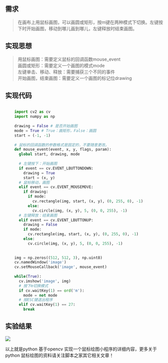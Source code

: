 ##  需求  

> 在画布上用鼠标画图，可以画圆或矩形，按m键在两种模式下切换。左键按下时开始画图，移动到哪儿画到哪儿，左键释放时结束画图。

##  实现思想  

> 用鼠标画图：需要定义鼠标的回调函数mouse_event  
>  画圆或矩形：需要定义一个画图的模式mode  
>  左键单击、移动、释放：需要捕获三个不同的事件  
>  开始画图，结束画图：需要定义一个画图的标记位drawing

##  实现代码

```python

    import cv2 as cv
    import numpy as np
    
    drawing = False # 是否开始画图
    mode = True # True：画矩形，False：画圆
    start = (-1, -1)
    
    # 鼠标的回调函数的参数格式是固定的，不要随意更改。
    def mouse_event(event, x, y, flags, param):
      global start, drawing, mode
    
      # 左键按下：开始画图
      if event == cv.EVENT_LBUTTONDOWN:
        drawing = True
        start = (x, y)
      # 鼠标移动，画图
      elif event == cv.EVENT_MOUSEMOVE:
        if drawing:
          if mode:
            cv.rectangle(img, start, (x, y), (0, 255, 0), -1)
          else:
            cv.circle(img, (x, y), 5, (0, 0, 255), -1)
      # 左键释放：结束画图
      elif event == cv.EVENT_LBUTTONUP:
        drawing = False
        if mode:
          cv.rectangle(img, start, (x, y), (0, 255, 0), -1)
        else:
          cv.circle(img, (x, y), 5, (0, 0, 255), -1)
    
    
    img = np.zeros((512, 512, 3), np.uint8)
    cv.namedWindow('image')
    cv.setMouseCallback('image', mouse_event)
    
    while(True):
      cv.imshow('image', img)
      # 按下m切换模式
      if cv.waitKey(1) == ord('m'):
        mode = not mode
      # 按ESC键退出程序
      elif cv.waitKey(1) == 27:
        break
```

##  实验结果

![](https://img.jbzj.com/file_images/article/202012/2020121195859922.png?202011119597)

以上就是python 基于opencv 实现一个鼠标绘图小程序的详细内容，更多关于python 鼠标绘图的资料请关注脚本之家其它相关文章！


